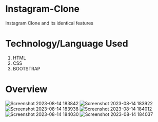 # Instagram-Clone
Instagram Clone and its identical features

# Technology/Language Used
1) HTML
2) CSS
3) BOOTSTRAP

# Overview
![Screenshot 2023-08-14 183842](https://github.com/garvita2003/Instagram-Clone/assets/102051676/5793b228-2ca9-4cd6-b438-42a9d3c3e41c)
![Screenshot 2023-08-14 183922](https://github.com/garvita2003/Instagram-Clone/assets/102051676/1b07e597-024e-4d31-9c19-754d1788bba5)
![Screenshot 2023-08-14 183938](https://github.com/garvita2003/Instagram-Clone/assets/102051676/f45d434c-1413-4709-81b2-9d2ac57b905a)
![Screenshot 2023-08-14 184012](https://github.com/garvita2003/Instagram-Clone/assets/102051676/603a1840-4c65-4ea8-b781-80373de8bcca)
![Screenshot 2023-08-14 184030](https://github.com/garvita2003/Instagram-Clone/assets/102051676/4dec2e36-a572-4d2d-ac35-d3688505cabf)
![Screenshot 2023-08-14 184037](https://github.com/garvita2003/Instagram-Clone/assets/102051676/ade0b250-9ef8-45e7-9a01-bea2a5d29c8e)
